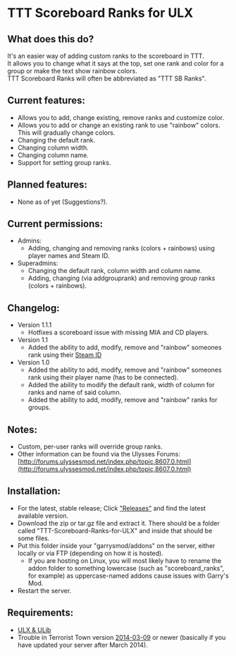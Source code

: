 # TTT Scoreboard Ranks for ULX

## What does this do?
It's an easier way of adding custom ranks to the scoreboard in TTT.  
It allows you to change what it says at the top, set one rank and color for a group or make the text show rainbow colors.  
TTT Scoreboard Ranks will often be abbreviated as "TTT SB Ranks".

## Current features:
- Allows you to add, change existing, remove ranks and customize color.
- Allows you to add or change an existing rank to use "rainbow" colors. This will gradually change colors.
- Changing the default rank.
- Changing column width.
- Changing column name.
- Support for setting group ranks.

## Planned features:
- None as of yet (Suggestions?).

## Current permissions:
- Admins:
    - Adding, changing and removing ranks (colors + rainbows) using player names and Steam ID.
- Superadmins:
    - Changing the default rank, column width and column name.
    - Adding, changing (via addgrouprank) and removing group ranks (colors + rainbows).

## Changelog:
- Version 1.1.1
    - Hotfixes a scoreboard issue with missing MIA and CD players.
- Version 1.1
    - Added the ability to add, modify, remove and "rainbow" someones rank using their [Steam ID](https://developer.valvesoftware.com/wiki/SteamID#Legacy_Format)
- Version 1.0
    - Added the ability to add, modify, remove and "rainbow" someones rank using their player name (has to be connected).
    - Added the ability to modify the default rank, width of column for ranks and name of said column.
    - Added the ability to add, modify, remove and "rainbow" ranks for groups.

## Notes:
- Custom, per-user ranks will override group ranks.
- Other information can be found via the Ulysses Forums: [http://forums.ulyssesmod.net/index.php/topic,8607.0.html](http://forums.ulyssesmod.net/index.php/topic,8607.0.html)

## Installation:
- For the latest, stable release; Click ["Releases"](https://github.com/Decicus/TTT-Scoreboard-Ranks-for-ULX/releases) and find the latest available version.
- Download the zip or tar.gz file and extract it. There should be a folder called "TTT-Scoreboard-Ranks-for-ULX" and inside that should be some files.
- Put this folder inside your "garrysmod/addons" on the server, either locally or via FTP (depending on how it is hosted).
    - If you are hosting on Linux, you will most likely have to rename the addon folder to something lowercase (such as "scoreboard_ranks", for example) as uppercase-named addons cause issues with Garry's Mod.
- Restart the server.

## Requirements:
- [ULX & ULib](http://ulyssesmod.net/)
- Trouble in Terrorist Town version [2014-03-09](http://ttt.badking.net/releases/2014-03-09) or newer (basically if you have updated your server after March 2014).
